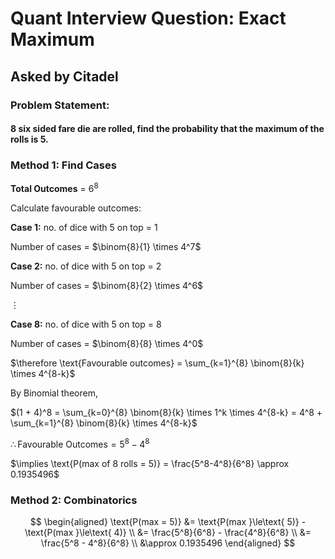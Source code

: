 # Quant Interview Question: Exact Maximum

## Asked by Citadel

### Problem Statement:

#### 8 six sided fare die are rolled, find the probability that the maximum of the rolls is 5.

### Method 1: Find Cases

**Total Outcomes** = $6^8$

Calculate favourable outcomes:

**Case 1:** no. of dice with 5 on top = 1 

Number of cases = $\binom{8}{1} \times 4^7$

**Case 2:** no. of dice with 5 on top = 2 

Number of cases = $\binom{8}{2} \times 4^6$

$\vdots$

**Case 8:** no. of dice with 5 on top = 8 

Number of cases = $\binom{8}{8} \times 4^0$

$\therefore \text{Favourable outcomes} = \sum_{k=1}^{8} \binom{8}{k} \times 4^{8-k}$

By Binomial theorem, 

$(1 + 4)^8 = \sum_{k=0}^{8} \binom{8}{k} \times 1^k \times 4^{8-k} = 4^8 + \sum_{k=1}^{8} \binom{8}{k} \times 4^{8-k}$

$\therefore \text{Favourable Outcomes} = 5^8 - 4^8$

$\implies \text{P(max of 8 rolls = 5)} = \frac{5^8-4^8}{6^8} \approx 0.1935496$

### Method 2: Combinatorics

$$
\begin{aligned}
\text{P(max = 5)} &= \text{P(max }\le\text{ 5)} - \text{P(max }\le\text{ 4)} \\
&= \frac{5^8}{6^8} - \frac{4^8}{6^8} \\
&= \frac{5^8 - 4^8}{6^8} \\
&\approx 0.1935496
\end{aligned}
$$

